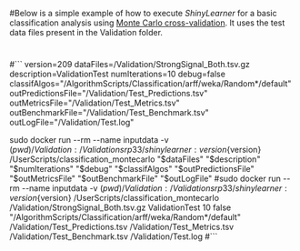 #Below is a simple example of how to execute *ShinyLearner* for a basic classification analysis using [Monte Carlo cross-validation](https://en.wikipedia.org/wiki/Cross-validation_(statistics)#Repeated_random_sub-sampling_validation). It uses the test data files present in the Validation folder.
#
#```
version=209
dataFiles=/Validation/StrongSignal_Both.tsv.gz
description=ValidationTest
numIterations=10
debug=false
classifAlgos="/AlgorithmScripts/Classification/arff/weka/Random*/default"
outPredictionsFile="/Validation/Test_Predictions.tsv"
outMetricsFile="/Validation/Test_Metrics.tsv"
outBenchmarkFile="/Validation/Test_Benchmark.tsv"
outLogFile="/Validation/Test.log"

sudo docker run --rm --name inputdata -v $(pwd)/Validation:/Validation srp33/shinylearner:version${version} /UserScripts/classification_montecarlo "$dataFiles" "$description" "$numIterations" "$debug" "$classifAlgos" "$outPredictionsFile" "$outMetricsFile" "$outBenchmarkFile" "$outLogFile"
#sudo docker run --rm --name inputdata -v $(pwd)/Validation:/Validation srp33/shinylearner:version${version} /UserScripts/classification_montecarlo /Validation/StrongSignal_Both.tsv.gz ValidationTest 10 false "/AlgorithmScripts/Classification/arff/weka/Random*/default" /Validation/Test_Predictions.tsv /Validation/Test_Metrics.tsv /Validation/Test_Benchmark.tsv /Validation/Test.log
#```
